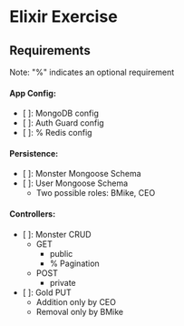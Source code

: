 # Elixir Exercise

## Requirements
Note: "%" indicates an optional requirement

#### App Config:
- [  ]: MongoDB config 
- [  ]: Auth Guard config 
- [  ]: % Redis config
#### Persistence:
- [  ]: Monster Mongoose Schema 
- [  ]: User Mongoose Schema
  - Two possible roles: BMike, CEO
#### Controllers:
- [  ]: Monster CRUD
  - GET
    - public
    - % Pagination 
  - POST
    - private 
- [  ]: Gold PUT
  - Addition only by CEO
  - Removal only by BMike